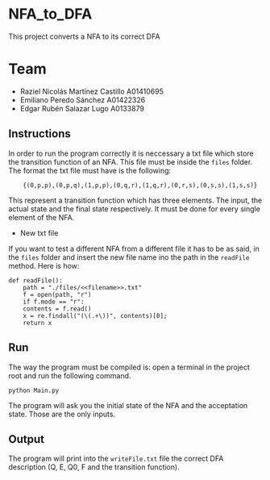 # NFA_to_DFA

This project converts a NFA to its correct DFA

# Team

- Raziel Nicolás Martínez Castillo A01410695 
- Emiliano Peredo Sánchez A01422326 
- Edgar Rubén Salazar Lugo A0133879

## Instructions

In order to run the program correctly it is neccessary a txt file which store the transition function of an NFA. This file must be inside the `files` folder.
<br> The format the txt file must have is the following: 

        {(0,p,p),(0,p,q),(1,p,p),(0,q,r),(1,q,r),(0,r,s),(0,s,s),(1,s,s)}

This represent a transition function which has three elements. The input, the actual state and the final state respectively. It must be done for every single element of the NFA. 

- New txt file

If you want to test a different NFA from a different file it has to be as said, in the `files` folder and insert the new file name ino the path in the `readFile` method. Here is how: 

    def readFile():
        path = "./files/<<filename>>.txt"
        f = open(path, "r")
        if f.mode == "r":
        contents = f.read()
        x = re.findall("(\(.+\))", contents)[0];
        return x

## Run

The way the program must be compiled is: open a terminal in the project root and run the following command. 

    python Main.py

The program will ask you the initial state of the NFA and the acceptation state. Those are the only inputs. 

## Output 

The program will print into the `writeFile.txt` file the correct DFA description (Q, E, Q0, F and the transition function).